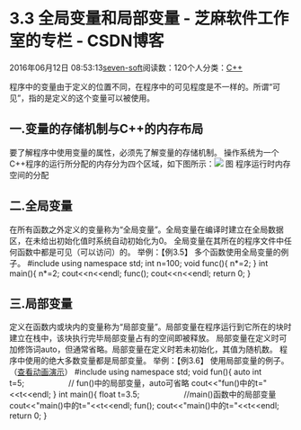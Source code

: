 
# 3.3 全局变量和局部变量 -  芝麻软件工作室的专栏 - CSDN博客


2016年06月12日 08:53:13[seven-soft](https://me.csdn.net/softn)阅读数：120个人分类：[C++																](https://blog.csdn.net/softn/article/category/6266511)



程序中的变量由于定义的位置不同，在程序中的可见程度是不一样的。所谓“可见”，指的是定义的这个变量可以被使用。
## 一.变量的存储机制与C++的内存布局
要了解程序中使用变量的属性，必须先了解变量的存储机制。
操作系统为一个C++程序的运行所分配的内存分为四个区域，如下图所示：![](http://www.weixueyuan.net/uploads/allimg/121226/1-1212260934394H.gif)
图 程序运行时内存空间的分配
## 二.全局变量
在所有函数之外定义的变量称为“全局变量”。全局变量在编译时建立在全局数据区，在未给出初始化值时系统自动初始化为0。
全局变量在其所在的程序文件中任何函数中都是可见（可以访问）的。
举例：【例3.5】 多个函数使用全局变量的例子。
\#include<iostream>
using namespace std;
int n=100;
void func(){
n*=2;
}
int main(){
n*=2;
cout<<n<<endl;
func();
cout<<n<<endl;
return 0;
}
## 三.局部变量
定义在函数内或块内的变量称为“局部变量”。局部变量在程序运行到它所在的块时建立在栈中，该块执行完毕局部变量占有的空间即被释放。
局部变量在定义时可加修饰词auto，但通常省略。局部变量在定义时若未初始化，其值为随机数。
程序中使用的绝大多数变量都是局部变量。
举例：【例3.6】 使用局部变量的例子。（[查看动画演示](http://www.weixueyuan.net/templets/default/cpp/flash/C++%E5%B1%80%E9%83%A8%E5%8F%98%E9%87%8F%E4%BD%BF%E7%94%A8%E7%9A%84%E4%BE%8B%E5%AD%90.swf)）
\#include<iostream>
using namespace std;
void fun(){
auto int t=5;                    // fun()中的局部变量，auto可省略
cout<<"fun()中的t="<<t<<endl;
}
int main(){
float t=3.5;                    //main()函数中的局部变量
cout<<"main()中的t="<<t<<endl;
fun();
cout<<"main()中的t="<<t<<endl;
return 0;
}

